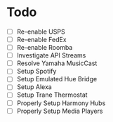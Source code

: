 # Todo


- [ ] Re-enable USPS
- [ ] Re-enable FedEx
- [ ] Re-enable Roomba
- [ ] Investigate API Streams
- [ ] Resolve Yamaha MusicCast
- [ ] Setup Spotify
- [ ] Setup Emulated Hue Bridge
- [ ] Setup Alexa
- [ ] Setup Trane Thermostat
- [ ] Properly Setup Harmony Hubs
- [ ] Properly Setup Media Players
